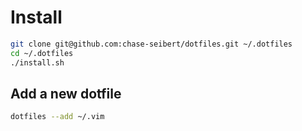 # Install

```bash
git clone git@github.com:chase-seibert/dotfiles.git ~/.dotfiles
cd ~/.dotfiles
./install.sh
```

## Add a new dotfile

```bash
dotfiles --add ~/.vim
```
